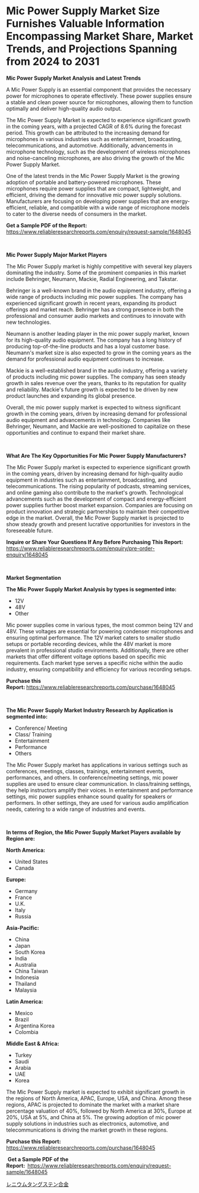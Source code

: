 <p><h1>Mic Power Supply Market Size Furnishes Valuable Information Encompassing Market Share, Market Trends, and Projections Spanning from 2024 to 2031</h1></p><p><strong>Mic Power Supply Market Analysis and Latest Trends</strong></p>
<p><p>A Mic Power Supply is an essential component that provides the necessary power for microphones to operate effectively. These power supplies ensure a stable and clean power source for microphones, allowing them to function optimally and deliver high-quality audio output.</p><p>The Mic Power Supply Market is expected to experience significant growth in the coming years, with a projected CAGR of 8.6% during the forecast period. This growth can be attributed to the increasing demand for microphones in various industries such as entertainment, broadcasting, telecommunications, and automotive. Additionally, advancements in microphone technology, such as the development of wireless microphones and noise-canceling microphones, are also driving the growth of the Mic Power Supply Market.</p><p>One of the latest trends in the Mic Power Supply Market is the growing adoption of portable and battery-powered microphones. These microphones require power supplies that are compact, lightweight, and efficient, driving the demand for innovative mic power supply solutions. Manufacturers are focusing on developing power supplies that are energy-efficient, reliable, and compatible with a wide range of microphone models to cater to the diverse needs of consumers in the market.</p></p>
<p><strong>Get a Sample PDF of the Report:&nbsp;</strong> <a href="https://www.reliableresearchreports.com/enquiry/request-sample/1648045">https://www.reliableresearchreports.com/enquiry/request-sample/1648045</a></p>
<p>&nbsp;</p>
<p><strong>Mic Power Supply Major Market Players</strong></p>
<p><p>The Mic Power Supply market is highly competitive with several key players dominating the industry. Some of the prominent companies in this market include Behringer, Neumann, Mackie, Radial Engineering, and Takstar.</p><p>Behringer is a well-known brand in the audio equipment industry, offering a wide range of products including mic power supplies. The company has experienced significant growth in recent years, expanding its product offerings and market reach. Behringer has a strong presence in both the professional and consumer audio markets and continues to innovate with new technologies.</p><p>Neumann is another leading player in the mic power supply market, known for its high-quality audio equipment. The company has a long history of producing top-of-the-line products and has a loyal customer base. Neumann's market size is also expected to grow in the coming years as the demand for professional audio equipment continues to increase.</p><p>Mackie is a well-established brand in the audio industry, offering a variety of products including mic power supplies. The company has seen steady growth in sales revenue over the years, thanks to its reputation for quality and reliability. Mackie's future growth is expected to be driven by new product launches and expanding its global presence.</p><p>Overall, the mic power supply market is expected to witness significant growth in the coming years, driven by increasing demand for professional audio equipment and advancements in technology. Companies like Behringer, Neumann, and Mackie are well-positioned to capitalize on these opportunities and continue to expand their market share.</p></p>
<p>&nbsp;</p>
<p><strong>What Are The Key Opportunities For Mic Power Supply Manufacturers?</strong></p>
<p><p>The Mic Power Supply market is expected to experience significant growth in the coming years, driven by increasing demand for high-quality audio equipment in industries such as entertainment, broadcasting, and telecommunications. The rising popularity of podcasts, streaming services, and online gaming also contribute to the market's growth. Technological advancements such as the development of compact and energy-efficient power supplies further boost market expansion. Companies are focusing on product innovation and strategic partnerships to maintain their competitive edge in the market. Overall, the Mic Power Supply market is projected to show steady growth and present lucrative opportunities for investors in the foreseeable future.</p></p>
<p><strong>Inquire or Share Your Questions If Any Before Purchasing This Report:</strong> <a href="https://www.reliableresearchreports.com/enquiry/pre-order-enquiry/1648045">https://www.reliableresearchreports.com/enquiry/pre-order-enquiry/1648045</a></p>
<p>&nbsp;</p>
<p><strong>Market Segmentation</strong></p>
<p><strong>The Mic Power Supply Market Analysis by types is segmented into:</strong></p>
<p><ul><li>12V</li><li>48V</li><li>Other</li></ul></p>
<p><p>Mic power supplies come in various types, the most common being 12V and 48V. These voltages are essential for powering condenser microphones and ensuring optimal performance. The 12V market caters to smaller studio setups or portable recording devices, while the 48V market is more prevalent in professional studio environments. Additionally, there are other markets that offer different voltage options based on specific mic requirements. Each market type serves a specific niche within the audio industry, ensuring compatibility and efficiency for various recording setups.</p></p>
<p><strong>Purchase this Report:&nbsp;</strong><a href="https://www.reliableresearchreports.com/purchase/1648045">https://www.reliableresearchreports.com/purchase/1648045</a></p>
<p>&nbsp;</p>
<p><strong>The Mic Power Supply Market Industry Research by Application is segmented into:</strong></p>
<p><ul><li>Conference/ Meeting</li><li>Class/ Training</li><li>Entertainment</li><li>Performance</li><li>Others</li></ul></p>
<p><p>The Mic Power Supply market has applications in various settings such as conferences, meetings, classes, trainings, entertainment events, performances, and others. In conference/meeting settings, mic power supplies are used to ensure clear communication. In class/training settings, they help instructors amplify their voices. In entertainment and performance settings, mic power supplies enhance sound quality for speakers or performers. In other settings, they are used for various audio amplification needs, catering to a wide range of industries and events.</p></p>
<p>&nbsp;</p>
<p><strong>In terms of Region, the Mic Power Supply Market Players available by Region are:</strong></p>
<p>
    <p> <strong> North America: </strong>
        <ul>
            <li>United States</li>
            <li>Canada</li>
        </ul>
        </p> 
    <p> <strong> Europe: </strong>
        <ul>
            <li>Germany</li>
            <li>France</li>
            <li>U.K.</li>
            <li>Italy</li>
            <li>Russia</li>
        </ul>
        </p> 
    <p> <strong> Asia-Pacific: </strong>
        <ul>
            <li>China</li>
            <li>Japan</li>
            <li>South Korea</li>
            <li>India</li>
            <li>Australia</li>
            <li>China Taiwan</li>
            <li>Indonesia</li>
            <li>Thailand</li>
            <li>Malaysia</li>
        </ul>
        </p> 
    <p> <strong> Latin America: </strong>
        <ul>
            <li>Mexico</li>
            <li>Brazil</li>
            <li>Argentina Korea</li>
            <li>Colombia</li>
        </ul>
        </p> 
    <p> <strong> Middle East & Africa: </strong>
        <ul>
            <li>Turkey</li>
            <li>Saudi</li>
            <li>Arabia</li>
            <li>UAE</li>
            <li>Korea</li>
        </ul>
    </p>
    </p>
<p><p>The Mic Power Supply market is expected to exhibit significant growth in the regions of North America, APAC, Europe, USA, and China. Among these regions, APAC is projected to dominate the market with a market share percentage valuation of 40%, followed by North America at 30%, Europe at 20%, USA at 5%, and China at 5%. The growing adoption of mic power supply solutions in industries such as electronics, automotive, and telecommunications is driving the market growth in these regions.</p></p>
<p><strong>Purchase this Report: </strong><a href="https://www.reliableresearchreports.com/purchase/1648045">https://www.reliableresearchreports.com/purchase/1648045</a></p>
<p>&nbsp;<strong>Get a Sample PDF of the Report:&nbsp;&nbsp;</strong><a href="https://www.reliableresearchreports.com/enquiry/request-sample/1648045">https://www.reliableresearchreports.com/enquiry/request-sample/1648045</a></p>
<p><strong></strong></p>
<p><p><a href="https://medium.com/@aaronanfotrrd897367/%E3%83%AC%E3%83%8B%E3%82%A6%E3%83%A0%E3%82%BF%E3%83%B3%E3%82%B0%E3%82%B9%E3%83%86%E3%83%B3%E5%90%88%E9%87%91%E5%B8%82%E5%A0%B4%E5%B1%95%E6%9C%9B-%E6%A5%AD%E7%95%8C%E6%A6%82%E8%A6%81%E3%81%A8%E4%BA%88%E6%B8%AC-2024%E5%B9%B4%E3%81%8B%E3%82%892031%E5%B9%B4-ee51e7ec9d9d">レニウムタングステン合金</a></p></p>